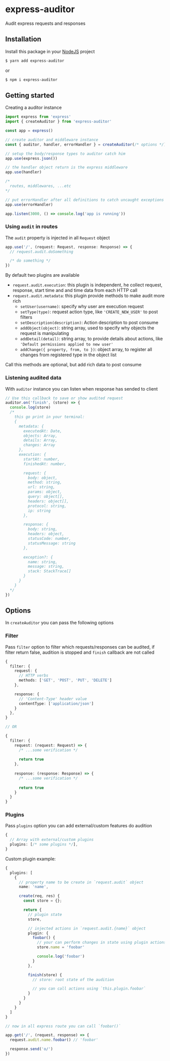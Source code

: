 # express-auditor
Audit express requests and responses

## Installation

Install this package in your [NodeJS](https://nodejs.org/) project

```bash
$ yarn add express-auditor
```

 or
 
```bash
$ npm i express-auditor
```

## Getting started

Creating a auditor instance

```ts
import express from 'express'
import { createAuditor } from 'express-auditor'

const app = express()

// create auditor and middleware instance
const { auditor, handler, errorHandler } = createAuditor(/* options */)

// setup the body/response types to auditor catch him
app.use(express.json())

// the handler object return is the express middleware
app.use(handler)

/*
  routes, middlewares, ...etc
*/

// put errorHandler after all definitions to catch uncaught exceptions in your routes
app.use(errorHandler)

app.listen(3000, () => console.log('app is running'))
```

### Using `audit` in routes

The `audit` property is injected in all `Request` object

```ts
app.use('/', (request: Request, response: Response) => {
  // request.audit.doSomething

  /* do something */
})
```

By default two plugins are available

- `request.audit.execution`: this plugin is independent, he collect request, response, start time and and time data from each HTTP call
- `request.audit.metadata`: this plugin provide methods to make audit more rich
  - `setUser(username)`: specify why user are execution request
  - `setType(type)`: request action type, like `'CREATE_NEW_USER'` to post filters
  - `setDescription(description)`: Action description to post consume
  - `addObject(object)`: string array, used to specify why objects the request is manipulating
  - `addDetail(detail)`: string array, to provide details about actions, like `'Default permissions applied to new user'`
  - `addChange({ property, from, to })`: object array, to register all changes from registered type in the object list

Call this methods are optional, but add rich data to post consume

### Listening audited data

With `auditor` instance you can listen when response has sended to client

```ts
// Use this callback to save or show audited request
auditor.on('finish', (store) => {
  console.log(store)
  /*
    this go print in your terminal:
    {
      metadata: {
        executedAt: Date,
        objects: Array,
        details: Array,
        changes: Array
      },
      execution: {
        startAt: number,
        finishedAt: number,

        request: {
          body: object,
          method: string,
          url: string,
          params: object,
          query: object[],
          headers: object[],
          protocol: string,
          ip: string
        },

        response: {
          body: string,
          headers: object,
          statusCode: number,
          statusMessage: string
        },

        exception?: {
          name: string,
          message: string,
          stack: StackTrace[]
        }
      }
    }
  */
})
```

## Options

In `createAuditor` you can pass the following options

### Filter

Pass `filter` option to filter which requests/responses can be audited, if filter return false, audition is stopped and `finish` callback are not called

```ts
{
  filter: {
    request: {
      // HTTP verbs
      methods: ['GET', 'POST', 'PUT', 'DELETE']
    },

    response: {
      // 'Content-Type' header value
      contentType: ['application/json']
    }
  },
}

// OR

{
  filter: {
    request: (request: Request) => {
      /* ...some verification */
      
      return true
    },
    
    response: (response: Response) => {
      /* ...some verification */
      
      return true
    }
  }
}
```

### Plugins

Pass `plugins` option you can add external/custom features do audition

```ts
{
  // Array with external/custom plugins
  plugins: [/* some plugins */],
}
```

Custom plugin example:

```ts
{
  plugins: [
    {
      // property name to be create in `request.audit` object
      name: 'name',

      create(req, res) {
        const store = {};

        return {
          // plugin state
          store,

          // injected actions in `request.audit.{name}` object
          plugin: {
            foobar() {
              // your can perform changes in state using plugin actions
              store.name = 'foobar'

              console.log('foobar')
            }
          },

          finish(store) {
            // store: root state of the audition

            // you can call actions using `this.plugin.foobar`
          }
        }
      }
    }
  ]
}

// now in all express route you can call `foobar()`

app.get('/', (request, response) => {
  request.audit.name.foobar() // 'foobar'

  response.send('o/')
})

```

